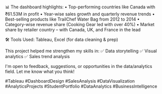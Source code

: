 📊 The dashboard highlights:
• Top-performing countries like Canada with ₹61.53M in profit
• Year-wise sales growth and quarterly revenue trends
• Best-selling products like TrailChef Water Bag from 2012 to 2014
• Category-wise revenue share (Cooking Gear led with over 40%)
• Market share by retailer country – with Canada, UK, and France in the lead

🛠️ Tools Used: Tableau, Excel (for data cleaning & prep)

This project helped me strengthen my skills in:
✅ Data storytelling
✅ Visual analytics
✅ Sales trend analysis

I'm open to feedback, suggestions, or opportunities in the data/analytics field. Let me know what you think!

#Tableau #DashboardDesign #SalesAnalysis #DataVisualization #AnalyticsProjects #StudentPortfolio #DataAnalytics #BusinessIntelligence
